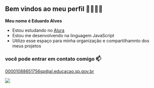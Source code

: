## Bem vindos ao meu perfil 🤫🧏🏻‍♂️

**Meu nome é Eduardo Alves** 

- Estou estudando no [Alura](https://www.alura.com.br)
- Estou me desenvolvendo na linguagem JavaScript
- Utilizo esse espaço para minha organização e compartilhamnto dos meus projetos

 ### você pode entrar em contato comigo 📫

 00001088651756sp@al.educacao.sp.gov.br



![](https://media1.tenor.com/m/fLZKKvUjVKIAAAAd/skeleton-mewing.gif)


